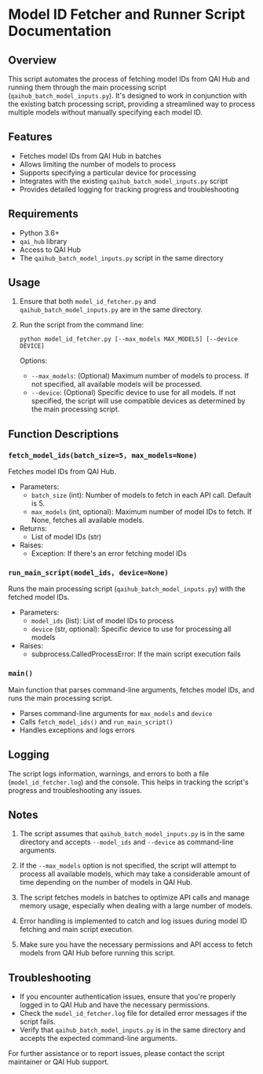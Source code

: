 # Model ID Fetcher and Runner Script Documentation

## Overview

This script automates the process of fetching model IDs from QAI Hub and running them through the main processing script (`qaihub_batch_model_inputs.py`). It's designed to work in conjunction with the existing batch processing script, providing a streamlined way to process multiple models without manually specifying each model ID.

## Features

- Fetches model IDs from QAI Hub in batches
- Allows limiting the number of models to process
- Supports specifying a particular device for processing
- Integrates with the existing `qaihub_batch_model_inputs.py` script
- Provides detailed logging for tracking progress and troubleshooting

## Requirements

- Python 3.6+
- `qai_hub` library
- Access to QAI Hub
- The `qaihub_batch_model_inputs.py` script in the same directory

## Usage

1. Ensure that both `model_id_fetcher.py` and `qaihub_batch_model_inputs.py` are in the same directory.

2. Run the script from the command line:

   ```
   python model_id_fetcher.py [--max_models MAX_MODELS] [--device DEVICE]
   ```

   Options:
   - `--max_models`: (Optional) Maximum number of models to process. If not specified, all available models will be processed.
   - `--device`: (Optional) Specific device to use for all models. If not specified, the script will use compatible devices as determined by the main processing script.

## Function Descriptions

### `fetch_model_ids(batch_size=5, max_models=None)`

Fetches model IDs from QAI Hub.

- Parameters:
  - `batch_size` (int): Number of models to fetch in each API call. Default is 5.
  - `max_models` (int, optional): Maximum number of model IDs to fetch. If None, fetches all available models.
- Returns:
  - List of model IDs (str)
- Raises:
  - Exception: If there's an error fetching model IDs

### `run_main_script(model_ids, device=None)`

Runs the main processing script (`qaihub_batch_model_inputs.py`) with the fetched model IDs.

- Parameters:
  - `model_ids` (list): List of model IDs to process
  - `device` (str, optional): Specific device to use for processing all models
- Raises:
  - subprocess.CalledProcessError: If the main script execution fails

### `main()`

Main function that parses command-line arguments, fetches model IDs, and runs the main processing script.

- Parses command-line arguments for `max_models` and `device`
- Calls `fetch_model_ids()` and `run_main_script()`
- Handles exceptions and logs errors

## Logging

The script logs information, warnings, and errors to both a file (`model_id_fetcher.log`) and the console. This helps in tracking the script's progress and troubleshooting any issues.

## Notes

1. The script assumes that `qaihub_batch_model_inputs.py` is in the same directory and accepts `--model_ids` and `--device` as command-line arguments.

2. If the `--max_models` option is not specified, the script will attempt to process all available models, which may take a considerable amount of time depending on the number of models in QAI Hub.

3. The script fetches models in batches to optimize API calls and manage memory usage, especially when dealing with a large number of models.

4. Error handling is implemented to catch and log issues during model ID fetching and main script execution.

5. Make sure you have the necessary permissions and API access to fetch models from QAI Hub before running this script.

## Troubleshooting

- If you encounter authentication issues, ensure that you're properly logged in to QAI Hub and have the necessary permissions.
- Check the `model_id_fetcher.log` file for detailed error messages if the script fails.
- Verify that `qaihub_batch_model_inputs.py` is in the same directory and accepts the expected command-line arguments.

For further assistance or to report issues, please contact the script maintainer or QAI Hub support.
